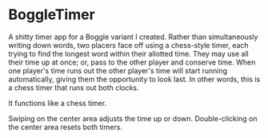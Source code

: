 # BoggleTimer
A shitty timer app for a Boggle variant I created. 
Rather than simultaneously writing down words, two placers face off using a chess-style timer, 
each trying to find the longest word within their allotted time. They may use all their time up at once; 
or, pass to the other player and conserve time. 
When one player's time runs out the other player's time will start running automatically, 
giving them the opportunity to look last. In other words, this is a chess timer that runs out both clocks.

It functions like a chess timer.

Swiping on the center area adjusts the time up or down.
Double-clicking on the center area resets both timers.

